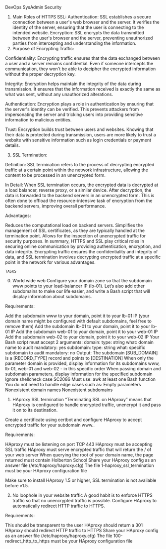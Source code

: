 DevOps SysAdmin Security

1. Main Roles of HTTPS SSL:
Authentication: SSL establishes a secure connection between a user's web browser and the server. It verifies the identity of the server, ensuring that the user is connecting to the intended website.
Encryption: SSL encrypts the data transmitted between the user's browser and the server, preventing unauthorized parties from intercepting and understanding the information.
2. Purpose of Encrypting Traffic:

Confidentiality: Encrypting traffic ensures that the data exchanged between a user and a server remains confidential. Even if someone intercepts the communication, they won't be able to decipher the encrypted information without the proper decryption key.

Integrity: Encryption helps maintain the integrity of the data during transmission. It ensures that the information received is exactly the same as what was sent, without any unauthorized alterations.

Authentication: Encryption plays a role in authentication by ensuring that the server's identity can be verified. This prevents attackers from impersonating the server and tricking users into providing sensitive information to malicious entities.

Trust: Encryption builds trust between users and websites. Knowing that their data is protected during transmission, users are more likely to trust a website with sensitive information such as login credentials or payment details.

3. SSL Termination:

Definition: SSL termination refers to the process of decrypting encrypted traffic at a certain point within the network infrastructure, allowing the content to be processed in an unencrypted form.

In Detail: When SSL termination occurs, the encrypted data is decrypted at a load balancer, reverse proxy, or a similar device. After decryption, the data is forwarded to the backend servers in an unencrypted form. This is often done to offload the resource-intensive task of encryption from the backend servers, improving overall performance.

Advantages:

Reduces the computational load on backend servers.
Simplifies the management of SSL certificates, as they are typically handled at the termination point.
Allows for the inspection of unencrypted traffic for security purposes.
In summary, HTTPS and SSL play critical roles in securing online communication by providing authentication, encryption, and data integrity. Encrypting traffic ensures the confidentiality and integrity of data, and SSL termination involves decrypting encrypted traffic at a specific point in the network for various advantages.

	TASKS

0. World wide web
Configure your domain zone so that the subdomain www points to your load-balancer IP (lb-01). Let’s also add other subdomains to make our life easier, and write a Bash script that will display information about subdomains.

Requirements:

Add the subdomain www to your domain, point it to your lb-01 IP (your domain name might be configured with default subdomains, feel free to remove them)
Add the subdomain lb-01 to your domain, point it to your lb-01 IP
Add the subdomain web-01 to your domain, point it to your web-01 IP
Add the subdomain web-02 to your domain, point it to your web-02 IP
Your Bash script must accept 2 arguments:
domain:
type: string
what: domain name to audit
mandatory: yes
subdomain:
type: string
what: specific subdomain to audit
mandatory: no
Output: The subdomain [SUB_DOMAIN] is a [RECORD_TYPE] record and points to [DESTINATION]
When only the parameter domain is provided, display information for its subdomains www, lb-01, web-01 and web-02 - in this specific order
When passing domain and subdomain parameters, display information for the specified subdomain
Ignore shellcheck case SC2086
Must use:
awk
at least one Bash function
You do not need to handle edge cases such as:
Empty parameters
Nonexistent domain names
Nonexistent subdomains


1. HAproxy SSL termination
“Terminating SSL on HAproxy” means that HAproxy is configured to handle encrypted traffic, unencrypt it and pass it on to its destination.

Create a certificate using certbot and configure HAproxy to accept encrypted traffic for your subdomain www..

Requirements:

HAproxy must be listening on port TCP 443
HAproxy must be accepting SSL traffic
HAproxy must serve encrypted traffic that will return the / of your web server
When querying the root of your domain name, the page returned must contain Holberton School
Share your HAproxy config as an answer file (/etc/haproxy/haproxy.cfg)
The file 1-haproxy_ssl_termination must be your HAproxy configuration file

Make sure to install HAproxy 1.5 or higher, SSL termination is not available before v1.5.


2. No loophole in your website traffic
A good habit is to enforce HTTPS traffic so that no unencrypted traffic is possible. Configure HAproxy to automatically redirect HTTP traffic to HTTPS.

Requirements:

This should be transparent to the user
HAproxy should return a 301
HAproxy should redirect HTTP traffic to HTTPS
Share your HAproxy config as an answer file (/etc/haproxy/haproxy.cfg)
The file 100-redirect_http_to_https must be your HAproxy configuration file






